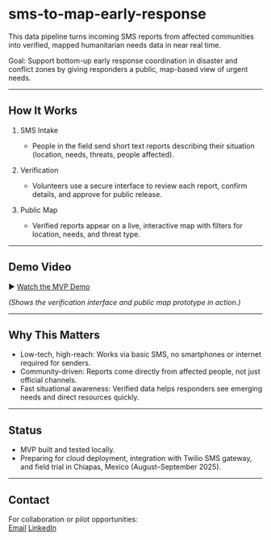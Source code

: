 # sms-to-map-early-response
This data pipeline turns incoming SMS reports from affected communities into verified, mapped humanitarian needs data in near real time.

Goal: Support bottom-up early response coordination in disaster and conflict zones by giving responders a public, map-based view of urgent needs.

---

## How It Works

1. SMS Intake  
   - People in the field send short text reports describing their situation (location, needs, threats, people affected).  

2. Verification  
   - Volunteers use a secure interface to review each report, confirm details, and approve for public release.  

3. Public Map  
   - Verified reports appear on a live, interactive map with filters for location, needs, and threat type.

---

## Demo Video

▶️ [Watch the MVP Demo](file:///Users/timklustner/Desktop/sms_to_map_gif_v2.mov)

*(Shows the verification interface and public map prototype in action.)*

---

## Why This Matters

- Low-tech, high-reach: Works via basic SMS, no smartphones or internet required for senders.  
- Community-driven: Reports come directly from affected people, not just official channels.  
- Fast situational awareness: Verified data helps responders see emerging needs and direct resources quickly.

---

## Status

- MVP built and tested locally.  
- Preparing for cloud deployment, integration with Twilio SMS gateway, and field trial in Chiapas, Mexico (August–September 2025).

---

## Contact

For collaboration or pilot opportunities:  
[Email](timklustner@gmail.com)
[LinkedIn](https://www.linkedin.com/in/tim-klustner/)
